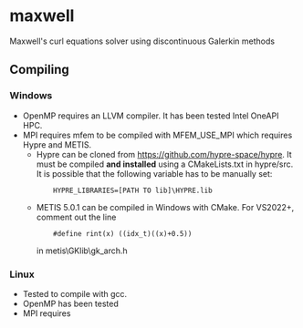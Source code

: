 # maxwell
Maxwell's curl equations solver using discontinuous Galerkin methods


## Compiling

### Windows

- OpenMP requires an LLVM compiler. It has been tested Intel OneAPI HPC.
- MPI requires mfem to be compiled with MFEM_USE_MPI which requires Hypre and METIS.
  - Hypre can be cloned from https://github.com/hypre-space/hypre. It must be compiled **and installed** using a CMakeLists.txt in hypre/src. It is possible that the following variable has to be manually set:
    ```
        HYPRE_LIBRARIES=[PATH TO lib]\HYPRE.lib
    ```
  - METIS 5.0.1 can be compiled in Windows with CMake. For VS2022+, comment out the line 
    ```
        #define rint(x) ((idx_t)((x)+0.5))
    ```
    in metis\GKlib\gk_arch.h

### Linux

- Tested to compile with gcc.
- OpenMP has been tested
- MPI requires